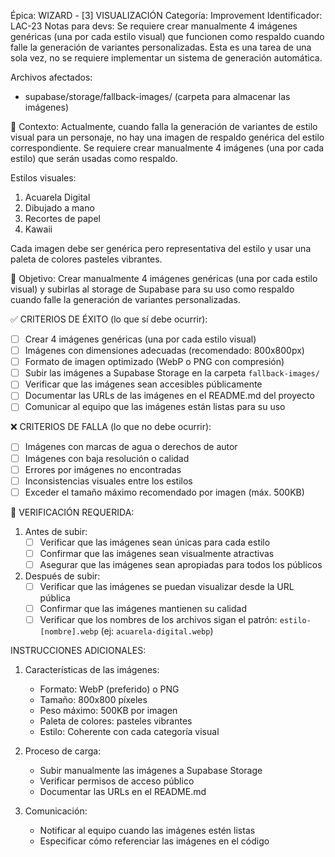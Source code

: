 Épica: WIZARD - [3] VISUALIZACIÓN
Categoría: Improvement
Identificador: LAC-23
Notas para devs: Se requiere crear manualmente 4 imágenes genéricas (una por cada estilo visual) que funcionen como respaldo cuando falle la generación de variantes personalizadas. Esta es una tarea de una sola vez, no se requiere implementar un sistema de generación automática.

Archivos afectados:
- supabase/storage/fallback-images/ (carpeta para almacenar las imágenes)

🧠 Contexto:
Actualmente, cuando falla la generación de variantes de estilo visual para un personaje, no hay una imagen de respaldo genérica del estilo correspondiente. Se requiere crear manualmente 4 imágenes (una por cada estilo) que serán usadas como respaldo.

Estilos visuales:
1. Acuarela Digital
2. Dibujado a mano
3. Recortes de papel
4. Kawaii

Cada imagen debe ser genérica pero representativa del estilo y usar una paleta de colores pasteles vibrantes.

📐 Objetivo:
Crear manualmente 4 imágenes genéricas (una por cada estilo visual) y subirlas al storage de Supabase para su uso como respaldo cuando falle la generación de variantes personalizadas.

✅ CRITERIOS DE ÉXITO (lo que sí debe ocurrir):

- [ ] Crear 4 imágenes genéricas (una por cada estilo visual)
- [ ] Imágenes con dimensiones adecuadas (recomendado: 800x800px)
- [ ] Formato de imagen optimizado (WebP o PNG con compresión)
- [ ] Subir las imágenes a Supabase Storage en la carpeta `fallback-images/`
- [ ] Verificar que las imágenes sean accesibles públicamente
- [ ] Documentar las URLs de las imágenes en el README.md del proyecto
- [ ] Comunicar al equipo que las imágenes están listas para su uso

❌ CRITERIOS DE FALLA (lo que no debe ocurrir):

- [ ] Imágenes con marcas de agua o derechos de autor
- [ ] Imágenes con baja resolución o calidad
- [ ] Errores por imágenes no encontradas
- [ ] Inconsistencias visuales entre los estilos
- [ ] Exceder el tamaño máximo recomendado por imagen (máx. 500KB)

🧪 VERIFICACIÓN REQUERIDA:

1. Antes de subir:
   - [ ] Verificar que las imágenes sean únicas para cada estilo
   - [ ] Confirmar que las imágenes sean visualmente atractivas
   - [ ] Asegurar que las imágenes sean apropiadas para todos los públicos

2. Después de subir:
   - [ ] Verificar que las imágenes se puedan visualizar desde la URL pública
   - [ ] Confirmar que las imágenes mantienen su calidad
   - [ ] Verificar que los nombres de los archivos sigan el patrón: `estilo-[nombre].webp` (ej: `acuarela-digital.webp`)

INSTRUCCIONES ADICIONALES:

1. Características de las imágenes:
   - Formato: WebP (preferido) o PNG
   - Tamaño: 800x800 píxeles
   - Peso máximo: 500KB por imagen
   - Paleta de colores: pasteles vibrantes
   - Estilo: Coherente con cada categoría visual

2. Proceso de carga:
   - Subir manualmente las imágenes a Supabase Storage
   - Verificar permisos de acceso público
   - Documentar las URLs en el README.md

3. Comunicación:
   - Notificar al equipo cuando las imágenes estén listas
   - Especificar cómo referenciar las imágenes en el código
